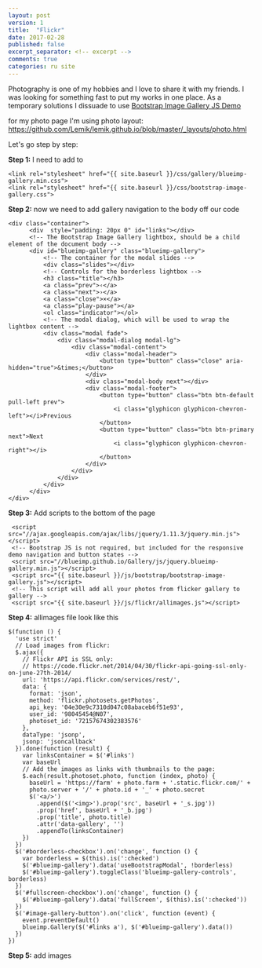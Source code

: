 ```yaml
---
layout: post
version: 1
title:  "Flickr"
date: 2017-02-28
published: false
excerpt_separator: <!-- excerpt -->
comments: true
categories: ru site
---
```


Photography is one of my hobbies and I love to share it with my friends. I was looking for something fast to put my works in one place. As a temporary solutions I dissuade to use [Bootstrap Image Gallery JS Demo](https://github.com/blueimp/Bootstrap-Image-Gallery)
<!-- excerpt -->

for my photo page I'm using photo layout:
https://github.com/Lemik/lemik.github.io/blob/master/_layouts/photo.html

Let's go step by step:

 **Step 1:**
I need to add to <head>

~~~~
<link rel="stylesheet" href="{{ site.baseurl }}/css/gallery/blueimp-gallery.min.css">
<link rel="stylesheet" href="{{ site.baseurl }}/css/bootstrap-image-gallery.css">
~~~~

**Step 2:**
now we need to add gallery navigation to the body off our code

~~~~
<div class="container">
      <div  style="padding: 20px 0" id="links"></div>
      <!-- The Bootstrap Image Gallery lightbox, should be a child element of the document body -->
      <div id="blueimp-gallery" class="blueimp-gallery">
          <!-- The container for the modal slides -->
          <div class="slides"></div>
          <!-- Controls for the borderless lightbox -->
          <h3 class="title"></h3>
          <a class="prev">‹</a>
          <a class="next">›</a>
          <a class="close">×</a>
          <a class="play-pause"></a>
          <ol class="indicator"></ol>
          <!-- The modal dialog, which will be used to wrap the lightbox content -->
          <div class="modal fade">
              <div class="modal-dialog modal-lg">
                  <div class="modal-content">
                      <div class="modal-header">
                          <button type="button" class="close" aria-hidden="true">&times;</button>
                      </div>
                      <div class="modal-body next"></div>
                      <div class="modal-footer">
                          <button type="button" class="btn btn-default pull-left prev">
                              <i class="glyphicon glyphicon-chevron-left"></i>Previous
                          </button>
                          <button type="button" class="btn btn-primary next">Next
                              <i class="glyphicon glyphicon-chevron-right"></i>
                          </button>
                      </div>
                  </div>
              </div>
          </div>
      </div>
</div>
~~~~

**Step 3:**
Add scripts to the bottom of the page

~~~~
 <script src="//ajax.googleapis.com/ajax/libs/jquery/1.11.3/jquery.min.js"></script>
 <!-- Bootstrap JS is not required, but included for the responsive demo navigation and button states -->
 <script src="//blueimp.github.io/Gallery/js/jquery.blueimp-gallery.min.js"></script>
 <script src="{{ site.baseurl }}/js/bootstrap/bootstrap-image-gallery.js"></script>
 <!-- This script will add all your photos from flicker gallery to gallery -->
 <script src="{{ site.baseurl }}/js/flickr/allimages.js"></script>
~~~~

**Step 4:**
allimages file look like this 
~~~~
$(function () {
  'use strict'
  // Load images from flickr:
  $.ajax({
    // Flickr API is SSL only:
    // https://code.flickr.net/2014/04/30/flickr-api-going-ssl-only-on-june-27th-2014/
    url: 'https://api.flickr.com/services/rest/',
    data: {
      format: 'json',
      method: 'flickr.photosets.getPhotos',
      api_key: '04e30e9c7310d047c08abaceb6f51e93',
	  user_id: '98045454@N07',
      photoset_id: '72157674302383576'
    },
    dataType: 'jsonp',
    jsonp: 'jsoncallback'
  }).done(function (result) {
    var linksContainer = $('#links')
    var baseUrl
    // Add the images as links with thumbnails to the page:
    $.each(result.photoset.photo, function (index, photo) {
      baseUrl = 'https://farm' + photo.farm + '.static.flickr.com/' +
      photo.server + '/' + photo.id + '_' + photo.secret
      $('<a/>')
        .append($('<img>').prop('src', baseUrl + '_s.jpg'))
        .prop('href', baseUrl + '_b.jpg')
        .prop('title', photo.title)
        .attr('data-gallery', '')
        .appendTo(linksContainer)
    })
  })
  $('#borderless-checkbox').on('change', function () {
    var borderless = $(this).is(':checked')
    $('#blueimp-gallery').data('useBootstrapModal', !borderless)
    $('#blueimp-gallery').toggleClass('blueimp-gallery-controls', borderless)
  })
  $('#fullscreen-checkbox').on('change', function () {
    $('#blueimp-gallery').data('fullScreen', $(this).is(':checked'))
  })
  $('#image-gallery-button').on('click', function (event) {
    event.preventDefault()
    blueimp.Gallery($('#links a'), $('#blueimp-gallery').data())
  })
})

~~~~

**Step 5:**
add images 
~~~~

~~~~
